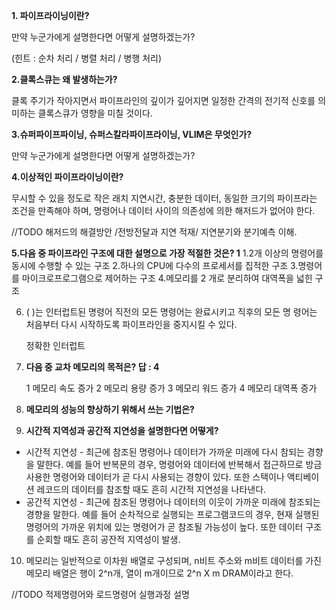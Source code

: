 **1. 파이프라이닝이란?**

만약 누군가에게 설명한다면 어떻게 설명하겠는가?

(힌트 : 순차 처리 / 병렬 처리 / 병행 처리)



**2.클록스큐는 왜 발생하는가?**

클록 주기가 작아지면서 파이프라인의 깊이가 깊어지면 일정한 간격의 전기적 신호를 의미하는 클록스큐가 영향을 미칠 것이다.



**3.슈퍼파이프파이닝, 슈퍼스칼라파이프라이닝, VLIM은 무엇인가?**

만약 누군가에게 설명한다면 어떻게 설명하겠는가?



**4.이상적인 파이프라이닝이란?**

무시할 수 있을 정도로 작은 래치 지연시간, 충분한 데이터, 동일한 크기의 파이프라는 조건을 만족해야 하며, 명령어나 데이터 사이의 의존성에 의한 해저드가 없어야 한다.



//TODO 해저드의 해결방안 /전방전달과 지연 적재/ 지연분기와 분기예측 이해.



**5.다음 중 파이프라인 구조에 대한 설명으로 가장 적절한 것은?  1**
1.2개 이상의 명령어를 동시에 수행할 수 있는 구조
2.하나의 CPU에 다수의 프로세서를 집적한 구조
3.명령어를 마이크로프로그램으로 제어하는 구조
4.메모리를 2 개로 분리하여 대역폭을 넓힌 구조

6. (               )는 인터럽트된 명령어 직전의 모든 명령어는 완료시키고 직후의 모든 명
   령어는 처음부터 다시 시작하도록 파이프라인을 중지시킬 수 있다.

   정확한 인터럽트

7. **다음 중 교차 메모리의 목적은? 답 : 4**

   1 메모리 속도 증가
   2 메모리 용량 증가
   3 메모리 워드 증가
   4 메모리 대역폭 증가

8.  **메모리의 성능의 향상하기 위해서 쓰는 기법은?**
   ​

9. **시간적 지역성과 공간적 지연성을 설명한다면 어떻게?**
   ​

- 시간적 지연성
  \- 최근에 참조된 명령어나 데이터가 가까운 미래에 다시 참되는 경향을 말한다. 예를 들어 반복문의 경우, 명령어와 데이터에 반복해서 접근하므로 방금 사용한 명령어와 데이터가 곧 다시 사용되는 경향이 있다. 또한 스택이나 액티베이션 레코드의 데이터를 참조할 때도 흔히 시간적 지연성을 나타낸다.
- 공간적 지연성
  \- 최근에 참조된 명령어나 데이터의 이웃이 가까운 미래에 참조되는 경향을 말한다. 예를 들어 순차적으로 실행되는 프로그램코드의 경우, 현재 실행된 명령어의 가까운 위치에 있는 명령어가 곧 참조될 가능성이 높다. 또한 데이터 구조를 순회할 때도 흔히 공잔적 지역성이 발생.

10. 메모리는 일반적으로 이차원 배열로 구성되며, n비트 주소와 m비트 데이터를 가진 메모리 배열은 행이 2^n개, 열이 m개이므로 2^n X m DRAM이라고 한다.



//TODO 적제명령어와 로드명령어 실행과정 설명


​			
​		
​	

